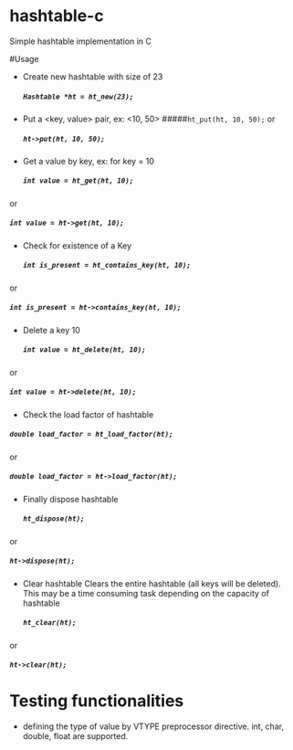 # hashtable-c
Simple hashtable implementation in C

#Usage
* Create new hashtable with size of 23
  ##### `Hashtable *ht = ht_new(23);`

* Put a <key, value> pair, ex: <10, 50>
  #####`ht_put(ht, 10, 50);` 
or 
  ##### `ht->put(ht, 10, 50);`

* Get a value by key, ex: for key = 10
  ##### `int value = ht_get(ht, 10);` 
or 
  ##### `int value = ht->get(ht, 10);`

* Check for existence of a Key
  ##### `int is_present = ht_contains_key(ht, 10);`
or
  ##### `int is_present = ht->contains_key(ht, 10);`

* Delete a key 10
  ##### `int value = ht_delete(ht, 10);` 
or 
  ##### `int value = ht->delete(ht, 10);`
  
* Check the load factor of hashtable
 ##### `double load_factor = ht_load_factor(ht);`
or
 ##### `double load_factor = ht->load_factor(ht);`

* Finally dispose hashtable
  ##### `ht_dispose(ht);` 
or 
  ##### `ht->dispose(ht);`
    
* Clear hashtable
 Clears the entire hashtable (all keys will be deleted). This may be a time consuming task depending on the capacity of hashtable
  ##### `ht_clear(ht);`
 or
  ##### `ht->clear(ht);`
  
 # Testing functionalities
 * defining the type of value by VTYPE preprocessor directive. int, char, double, float are supported. 
